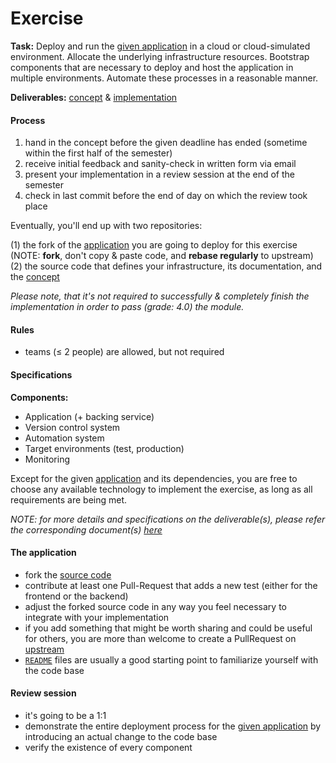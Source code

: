 Exercise
========


__Task:__ Deploy and run the [given application](https://github.com/lucendio/lecture-devops-app) in a cloud or
cloud-simulated environment. Allocate the underlying infrastructure resources. Bootstrap components that are
necessary to deploy and host the application in multiple environments. Automate these processes in a reasonable
manner.

__Deliverables:__ [concept](./../deliverables/exercise_concept.md) & [implementation](./../deliverables/exercise_implementation.md)


#### Process

1. hand in the concept before the given deadline has ended (sometime within the first half of the semester)
2. receive initial feedback and sanity-check in written form via email
3. present your implementation in a review session at the end of the semester
4. check in last commit before the end of day on which the review took place

Eventually, you'll end up with two repositories:

(1) the fork of the [application](https://github.com/lucendio/lecture-devops-app) you are going to deploy for this
    exercise (NOTE: __fork__, don't copy & paste code, and __rebase regularly__ to upstream)
(2) the source code that defines your infrastructure, its documentation, and the
    [concept](./../deliverables/exercise_concept.md)

*Please note, that it's not required to successfully & completely finish the implementation in order to pass (grade: 4.0)
the module.*


#### Rules

* teams (≤ 2 people) are allowed, but not required


#### Specifications

__Components:__

* Application (+ backing service)
* Version control system
* Automation system
* Target environments (test, production)
* Monitoring

Except for the given [application](https://github.com/lucendio/lecture-devops-app) and its dependencies, you are free to
choose any available technology to implement the exercise, as long as all requirements are being met.  

*NOTE: for more details and specifications on the deliverable(s), please refer the corresponding document(s) 
[here](./../deliverables)*


#### The application

* fork the [source code](https://github.com/lucendio/lecture-devops-app)
* contribute at least one Pull-Request that adds a new test (either for the frontend or the backend)
* adjust the forked source code in any way you feel necessary to integrate with your implementation
* if you add something that might be worth sharing and could be useful for others, you are more than welcome to create
  a PullRequest on [upstream](https://github.com/lucendio/lecture-devops-app)
* [`README`](https://github.com/lucendio/lecture-devops-app/blob/master/README.md) files are usually a good starting
  point to familiarize yourself with the code base


#### Review session

* it's going to be a 1:1 
* demonstrate the entire deployment process for the [given application](https://github.com/lucendio/lecture-devops-app)
  by introducing an actual change to the code base
* verify the existence of every component
